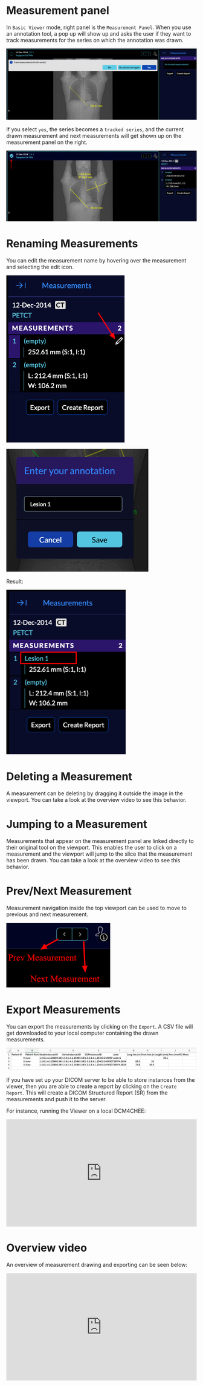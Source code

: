 # Measurement panel

In `Basic Viewer` mode, right panel is the `Measurement Panel`. When you use an annotation tool, a pop up will show up and asks the user if they want to track measurements for the
series on which the annotation was drawn.

![user-measurement-panel-modal](../../../assets/img/user-measurement-panel-modal.png)

If you select `yes`, the series becomes a `tracked series`, and the current drawn measurement and next measurements will get shown up on the measurement panel on the right.


![user-measurement-panel-tracked](../../../assets/img/user-measurement-panel-tracked.png)



# Renaming Measurements
You can edit the measurement name by hovering over the measurement and selecting the edit icon.

![user-measurement-edit](../../../assets/img/user-measurement-edit.png)

![user-measurement-edit-name](../../../assets/img/user-measurement-edit-name.png)

Result:

![user-measurement-name](../../../assets/img/user-measurement-name.png)


# Deleting a Measurement
A measurement can be deleting by dragging it outside the image in the viewport. You can
take a look at the overview video to see this behavior.


# Jumping to a Measurement
Measurements that appear on the measurement panel are linked directly to their original
tool on the viewport. This enables the user to click on a measurement and the viewport will jump to the slice that the measurement has been drawn. You can
take a look at the overview video to see this behavior.

# Prev/Next Measurement
Measurement navigation inside the top viewport can be used to move to previous and next measurement.

![user-measurement-prevnext](../../../assets/img/user-measurement-prevnext.png)

# Export Measurements
You can export the measurements by clicking on the `Export`. A CSV file will get downloaded to your local computer containing the drawn measurements.


![user-measurement-export](../../../assets/img/user-measurement-export.png)


If you have set up your DICOM server to be able to store instances from the viewer, then you are able to create a report by clicking on the `Create Report`.
This will create a DICOM Structured Report (SR) from the measurements and push it
to the server.

For instance, running the Viewer on a local DCM4CHEE:

<div style="padding:56.25% 0 0 0;position:relative;"><iframe src="https://player.vimeo.com/video/557569965?badge=0&amp;autopause=0&amp;player_id=0&amp;app_id=58479" frameborder="0" allow="autoplay; fullscreen; picture-in-picture" allowfullscreen style="position:absolute;top:0;left:0;width:100%;height:100%;" title="DICOM SR Export"></iframe></div><script src="https://player.vimeo.com/api/player.js"></script>



# Overview video
An overview of measurement drawing and exporting can be seen below:

<div style="padding:56.25% 0 0 0;position:relative;"><iframe src="https://player.vimeo.com/video/545986384?badge=0&amp;autopause=0&amp;player_id=0&amp;app_id=58479" frameborder="0" allow="autoplay; fullscreen; picture-in-picture" allowfullscreen style="position:absolute;top:0;left:0;width:100%;height:100%;" title="measurement-report"></iframe></div><script src="https://player.vimeo.com/api/player.js"></script>
